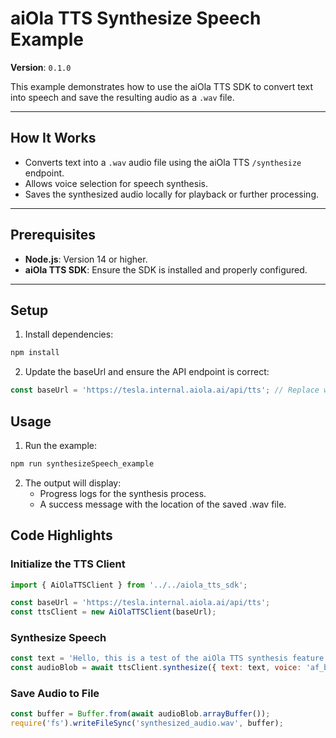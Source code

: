 # aiOla TTS Synthesize Speech Example

**Version**: `0.1.0`

This example demonstrates how to use the aiOla TTS SDK to convert text into speech and save the resulting audio as a `.wav` file.

---

## How It Works

- Converts text into a `.wav` audio file using the aiOla TTS `/synthesize` endpoint.
- Allows voice selection for speech synthesis.
- Saves the synthesized audio locally for playback or further processing.

---

## Prerequisites

- **Node.js**: Version 14 or higher.
- **aiOla TTS SDK**: Ensure the SDK is installed and properly configured.

---

## Setup

1. Install dependencies:
```bash
npm install
```
2.	Update the baseUrl and ensure the API endpoint is correct:
   ```javascript
   const baseUrl = 'https://tesla.internal.aiola.ai/api/tts'; // Replace with your API base URL
   ```

## Usage

1.	Run the example:
   ```bash
   npm run synthesizeSpeech_example
   ```
2. The output will display:
	- Progress logs for the synthesis process.
	- A success message with the location of the saved .wav file.

## Code Highlights

### Initialize the TTS Client

```javascript
import { AiOlaTTSClient } from '../../aiola_tts_sdk';

const baseUrl = 'https://tesla.internal.aiola.ai/api/tts';
const ttsClient = new AiOlaTTSClient(baseUrl);
```

### Synthesize Speech
```javascript
const text = 'Hello, this is a test of the aiOla TTS synthesis feature.';
const audioBlob = await ttsClient.synthesize({ text: text, voice: 'af_bella' });
```

### Save Audio to File
```javascript
const buffer = Buffer.from(await audioBlob.arrayBuffer());
require('fs').writeFileSync('synthesized_audio.wav', buffer);
```
